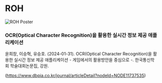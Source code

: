 # ROH
![ROH Poster](poster.jpg)

### OCR(Optical Character Recognition)을 활용한 실시간 정보 제공 애플리케이션
윤희창, 이승혁, 유승호. (2024-01-31). OCR(Optical Character Recognition)을 활용한 실시간 정보 제공 애플리케이션 - 게임에서의 활용방안을 중심으로 -. 한국통신학회 학술대회논문집, 강원.

(https://www.dbpia.co.kr/journal/articleDetail?nodeId=NODE11737535)
